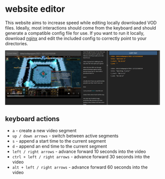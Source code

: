 
# website editor

This website aims to increase speed while editing locally downloaded VOD files.
Ideally, most interactions should come from the keyboard and should generate a compatible config file for use.
If you want to run it locally, download [nginx](http://nginx.org/en/download.html) and edit the included config to correctly point to your directories.


![](../docs/website_example.png)


## keyboard actions

- `a` - create a new video segment
- `up / down arrows` - switch between active segments
- `s` - append a start time to the current segment
- `d` - append an end time to the current segment
- `left / right arrows` - advance forward 10 seconds into the video 
- `ctrl + left / right arrows` - advance forward 30 seconds into the video 
- `alt + left / right arrows` - advance forward 60 seconds into the video 



